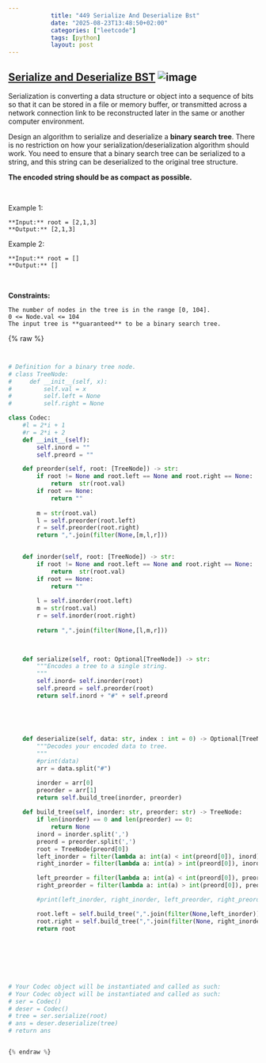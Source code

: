 ```yaml
---
            title: "449 Serialize And Deserialize Bst"
            date: "2025-08-23T13:48:50+02:00"
            categories: ["leetcode"]
            tags: [python]
            layout: post
---
```

            
## [Serialize and Deserialize BST](https://leetcode.com/problems/serialize-and-deserialize-bst) ![image](https://img.shields.io/badge/Difficulty-Medium-orange)

Serialization is converting a data structure or object into a sequence of bits so that it can be stored in a file or memory buffer, or transmitted across a network connection link to be reconstructed later in the same or another computer environment.

Design an algorithm to serialize and deserialize a **binary search tree**. There is no restriction on how your serialization/deserialization algorithm should work. You need to ensure that a binary search tree can be serialized to a string, and this string can be deserialized to the original tree structure.

**The encoded string should be as compact as possible.**

 

Example 1:

```
**Input:** root = [2,1,3]
**Output:** [2,1,3]

```

Example 2:

```
**Input:** root = []
**Output:** []

```

 

**Constraints:**

	The number of nodes in the tree is in the range [0, 104].
	0 <= Node.val <= 104
	The input tree is **guaranteed** to be a binary search tree.

{% raw %}


```python


# Definition for a binary tree node.
# class TreeNode:
#     def __init__(self, x):
#         self.val = x
#         self.left = None
#         self.right = None

class Codec:
    #l = 2*i + 1
    #r = 2*i + 2
    def __init__(self):
        self.inord = ""
        self.preord = ""

    def preorder(self, root: [TreeNode]) -> str:
        if root != None and root.left == None and root.right == None:
            return  str(root.val)
        if root == None:
            return ""
        
        m = str(root.val)
        l = self.preorder(root.left)
        r = self.preorder(root.right)
        return ",".join(filter(None,[m,l,r]))
        

    def inorder(self, root: [TreeNode]) -> str:
        if root != None and root.left == None and root.right == None:
            return  str(root.val)
        if root == None:
            return ""
        
        l = self.inorder(root.left)
        m = str(root.val)
        r = self.inorder(root.right)
        
        return ",".join(filter(None,[l,m,r]))

        

    def serialize(self, root: Optional[TreeNode]) -> str:
        """Encodes a tree to a single string.
        """
        self.inord= self.inorder(root)
        self.preord = self.preorder(root)
        return self.inord + "#" + self.preord
        
        
        


    def deserialize(self, data: str, index : int = 0) -> Optional[TreeNode]:
        """Decodes your encoded data to tree.
        """
        #print(data)
        arr = data.split("#")

        inorder = arr[0]
        preorder = arr[1]
        return self.build_tree(inorder, preorder)
       
    def build_tree(self, inorder: str, preorder: str) -> TreeNode:
        if len(inorder) == 0 and len(preorder) == 0:
            return None
        inord = inorder.split(',')
        preord = preorder.split(',')
        root = TreeNode(preord[0])
        left_inorder = filter(lambda a: int(a) < int(preord[0]), inord)
        right_inorder = filter(lambda a: int(a) > int(preord[0]), inord)

        left_preorder = filter(lambda a: int(a) < int(preord[0]), preord)
        right_preorder = filter(lambda a: int(a) > int(preord[0]), preord)

        #print(left_inorder, right_inorder, left_preorder, right_preorder)

        root.left = self.build_tree(",".join(filter(None,left_inorder)), ",".join(filter(None, left_preorder)))
        root.right = self.build_tree(",".join(filter(None, right_inorder)), ",".join(filter(None, right_preorder)))
        return root
        

    
        
    
        

# Your Codec object will be instantiated and called as such:
# Your Codec object will be instantiated and called as such:
# ser = Codec()
# deser = Codec()
# tree = ser.serialize(root)
# ans = deser.deserialize(tree)
# return ans


{% endraw %}
```

